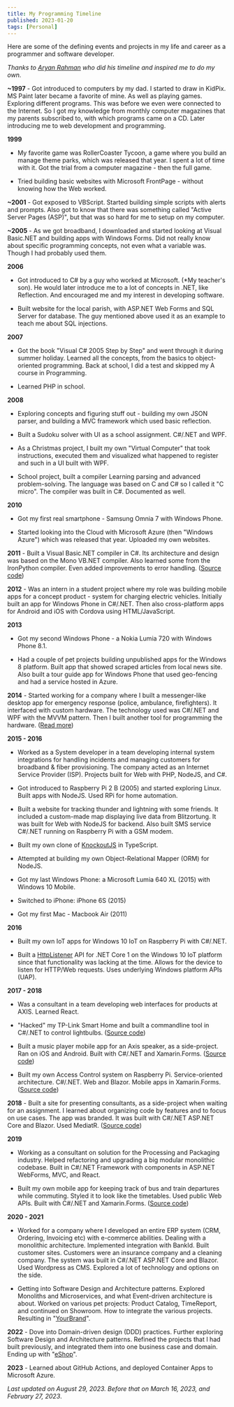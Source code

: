 ```yaml
---
title: My Programming Timeline
published: 2023-01-20
tags: [Personal]
---
```


Here are some of the defining events and projects in my life and career as a programmer and software developer. 

_Thanks to [Aryan Rahman](https://aryanrahman3212.netlify.app/blog/27_1_2023_timeline) who did his timeline and inspired me to do my own._

**~1997** - Got introduced to computers by my dad. I started to draw in KidPix. MS Paint later became a favorite of mine. As well as playing games. Exploring different programs. This was before we even were connected to the Internet. So I got my knowledge from monthly computer magazines that my parents subscribed to, with which programs came on a CD. Later introducing me to web development and programming.

**1999**

* My favorite game was RollerCoaster Tycoon, a game where you build an manage theme parks, which was released that year. I spent a lot of time with it. Got the trial from a computer magazine - then the full game.

* Tried building basic websites with Microsoft FrontPage - without knowing how the Web worked.

**~2001** - Got exposed to VBScript. Started building simple scripts with alerts and prompts. Also got to know that there was something called "Active Server Pages (ASP)", but that was so hard for me to setup on my computer.

**~2005** - As we got broadband, I downloaded and started looking at Visual Basic.NET and building apps with Windows Forms. Did not really know about specific programming concepts, not even what a variable was. Though I had probably used them.

**2006** 

*  Got introduced to C# by a guy who worked at Microsoft. (*My teacher's son). He would later introduce me to a lot of concepts in .NET, like Reflection. And encouraged me and my interest in developing software.

* Built  website for the local parish, with ASP.NET Web Forms and SQL Server for database. The guy mentioned above used it as an example to teach me about SQL injections.

**2007** 

* Got the book "Visual C# 2005 Step by Step" and went through it during summer holiday. Learned all the concepts, from the basics to object-oriented programming. Back at school, I did a test and skipped my A course in Programming.

* Learned PHP in school.

**2008** 

* Exploring concepts and figuring stuff out - building my own JSON parser, and building a MVC framework which used basic reflection.

* Built a Sudoku solver with UI as a school assignment. C#/.NET and WPF.

* As a Christmas project, I built my own "Virtual Computer" that took instructions, executed them and visualized what happened to register and such in a UI built with WPF.

* School project, built a compiler Learning parsing and advanced problem-solving. The language was based on C and C# so I called it "C micro". The compiler was built in C#. Documented as well.

**2010**

* Got my first real smartphone - Samsung Omnia 7 with Windows Phone.

* Started looking into the Cloud with Microsoft Azure (then "Windows Azure") which was released that year. Uploaded my own websites.

**2011** - Built a Visual Basic.NET compiler in C#. Its architecture and design was based on the Mono VB.NET compiler. Also learned some from the IronPython compiler. Even added improvements to error handling. ([Source code](https://github.com/marinasundstrom/vb-lite-compiler)) 

**2012** - Was an intern in a student project where my role was building mobile apps for a concept product - system for charging electric vehicles. Initially built an app for Windows Phone in C#/.NET. Then also cross-platform apps for Android and iOS with Cordova using HTML/JavaScript.

**2013**

* Got my second Windows Phone - a Nokia Lumia 720 with Windows Phone 8.1.

*  Had a couple of pet projects building unpublished apps for the Windows 8 platform. Built app that showed scraped articles from local news site. Also built a tour guide app for Windows Phone that used geo-fencing and had a service hosted in Azure.

**2014** - Started working for a company where I built a messenger-like desktop app for emergency response (police, ambulance, firefighters). It interfaced with custom hardware. The technology used was C#/.NET and WPF with the MVVM pattern. Then I built another tool for programming the hardware. ([Read more](/articles/building-software-for-emergency-response))

**2015 - 2016** 
* Worked as a System developer in a team developing internal system integrations for handling incidents and managing customers for broadband & fiber provisioning. The company acted as an Internet Service Provider (ISP). Projects built for Web with PHP, NodeJS, and C#.

* Got introduced to Raspberry Pi 2 B (2005) and started exploring Linux. Built apps with NodeJS. Used RPi for home automation.

* Built a website for tracking thunder and lightning with some friends. It included a custom-made map displaying live data from Blitzortung. It was built for Web with NodeJS for backend. Also built SMS service C#/.NET running on Raspberry Pi with a GSM modem.

* Built my own clone of [KnockoutJS](https://knockoutjs.com/) in TypeScript.

* Attempted at building my own Object-Relational Mapper (ORM) for NodeJS. 

* Got my last Windows Phone: a Microsoft Lumia 640 XL (2015) with Windows 10 Mobile.

* Switched to iPhone: iPhone 6S (2015)

* Got my first Mac - Macbook Air (2011)

**2016** 

* Built my own IoT apps for Windows 10 IoT on Raspberry Pi with C#/.NET.

* Built a [HttpListener](https://github.com/marinasundstrom/HttpListener) API for .NET Core 1 on the Windows 10 IoT platform since that functionality was lacking at the time. Allows for the device to listen for HTTP/Web requests. Uses underlying Windows platform APIs (UAP).

**2017 - 2018**

* Was a consultant in a team developing web interfaces for products at AXIS. Learned React. 

* "Hacked" my TP-Link Smart Home and built a commandline tool in C#/.NET to control lightbulbs. ([Source code](https://github.com/marinasundstrom/tplink-smarthome))

* Built a music player mobile app for an Axis speaker, as a side-project. Ran on iOS and Android. Built with C#/.NET and Xamarin.Forms. ([Source code](https://github.com/marinasundstrom/AudioPlayer-18))

* Built my own Access Control system on Raspberry Pi. Service-oriented architecture. C#/.NET. Web and Blazor. Mobile apps in Xamarin.Forms. ([Source code](https://github.com/marinasundstrom/AccessControl))

**2018** - Built a site for presenting consultants, as a side-project when waiting for an assignment. I learned about organizing code by features and to focus on use cases. The app was branded. It was built with C#/.NET ASP.NET Core and Blazor. Used MediatR. ([Source code](https://github.com/marinasundstrom/Showroom))

**2019** 

* Working as a consultant on solution for the Processing and Packaging industry. Helped refactoring and upgrading a big modular monolithic codebase. Built in C#/.NET Framework with components in ASP.NET WebForms, MVC, and React.

* Built my own mobile app for keeping track of bus and train departures while commuting. Styled it to look like the timetables. Used public Web APIs. Built with C#/.NET and Xamarin.Forms. ([Source code](https://github.com/marinasundstrom/Commuter))

**2020 - 2021** 

* Worked for a company where I developed an entire ERP system (CRM, Ordering, Invoicing etc) with e-commerce abilities. Dealing with a monolithic architecture. Implemented integration with BankId. Built customer sites. Customers were an insurance company and a cleaning company. The system was built in C#/.NET ASP.NET Core and Blazor. Used Wordpress as CMS. Explored a lot of technology and options on the side.

* Getting into Software Design and Architecture patterns. Explored Monoliths and Microservices, and what Event-driven architecture is about. Worked on various pet projects: Product Catalog, TimeReport, and continued on Showroom. How to integrate the various projects. Resulting in "[YourBrand](https://github.com/marinasundstrom/YourBrand)".

**2022** - Dove into Domain-driven design (DDD) practices. Further exploring Software Design and Architecture patterns. Refined the projects that I had built previously, and integrated them into one business case and domain. Ending up with "[eShop](https://github.com/marinasundstrom/eShop)".

**2023** - Learned about GitHub Actions, and deployed Container Apps to Microsoft Azure.

_Last updated on August 29, 2023. Before that on March 16, 2023, and February 27, 2023_.